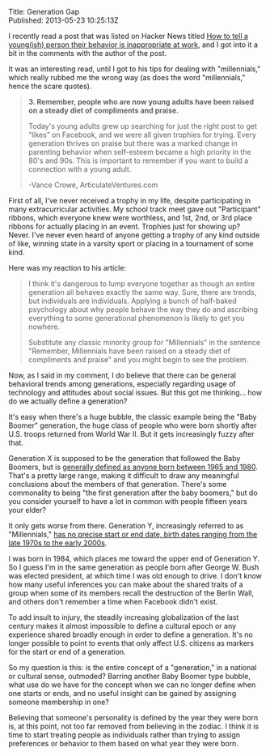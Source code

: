 Title: Generation Gap  
Published: 2013-05-23 10:25:13Z  
  
I recently read a post that was listed on Hacker News titled <a href="http://www.articulateventures.com/articulate-blog/category/how-to-tell-a-youngish-person-their-behavior-is-inappropriate-at-work#comment-905293932">How to tell a young(ish) person their behavior is inappropriate at work</a>, and I got into it a bit in the comments with the author of the post.

It was an interesting read, until I got to his tips for dealing with "millennials," which really rubbed me the wrong way (as does the word "millennials," hence the scare quotes).

> <strong>3­. Remember, people who are now young adults have been raised on a steady diet of compliments and praise.</strong>
> 
> Today's young adults grew up searching for just the right post to get “likes” on Facebook, and we were all given trophies for trying. Every generation thrives on praise but there was a marked change in parenting behavior when self-esteem became a high priority in the 80's and 90s. This is important to remember if you want to build a connection with a young adult.
> 
> -Vance Crowe, ArticulateVentures.com

First of all, I've never received a trophy in my life, despite participating in many extracurricular activities. My school track meet gave out "Participant" ribbons, which everyone knew were worthless, and 1st, 2nd, or 3rd place ribbons for actually placing in an event. Trophies just for showing up? Never. I've never even heard of anyone getting a trophy of any kind outside of like, winning state in a varsity sport or placing in a tournament of some kind.

Here was my reaction to his article:

> I think it's dangerous to lump everyone together as though an entire generation all behaves exactly the same way. Sure, there are trends, but individuals are individuals. Applying a bunch of half-baked psychology about why people behave the way they do and ascribing everything to some generational phenomenon is likely to get you nowhere.
> 
> Substitute any classic minority group for "Millennials" in the sentence "Remember, Millennials have been raised on a steady diet of compliments and praise" and you might begin to see the problem.

Now, as I said in my comment, I do believe that there can be general behavioral trends among generations, especially regarding usage of technology and attitudes about social issues. But this got me thinking... how do we actually define a generation?

It's easy when there's a huge bubble, the classic example being the "Baby Boomer" generation, the huge class of people who were born shortly after U.S. troops returned from World War II. But it gets increasingly fuzzy after that.

Generation X is supposed to be the generation that followed the Baby Boomers, but is <a href="http://en.wikipedia.org/wiki/Generation_X">generally defined as anyone born between 1965 and 1980</a>. That's a pretty large range, making it difficult to draw any meaningful conclusions about the members of that generation. There's some commonality to being "the first generation after the baby boomers," but do you consider yourself to have a lot in common with people fifteen years your elder?

It only gets worse from there. Generation Y, increasingly referred to as "Millennials," <a href="http://en.wikipedia.org/wiki/Generation_Y">has no precise start or end date, birth dates ranging from the late 1970s to the early 2000s</a>.

I was born in 1984, which places me toward the upper end of Generation Y. So I guess I'm in the same generation as people born after George W. Bush was elected president, at which time I was old enough to drive. I don't know how many useful inferences you can make about the shared traits of a group when some of its members recall the destruction of the Berlin Wall, and others don't remember a time when Facebook didn't exist.

To add insult to injury, the steadily increasing globalization of the last century makes it almost impossible to define a cultural epoch or any experience shared broadly enough in order to define a generation. It's no longer possible to point to events that only affect U.S. citizens as markers for the start or end of a generation.

So my question is this: is the entire concept of a "generation," in a national or cultural sense, outmoded? Barring another Baby Boomer type bubble, what use do we have for the concept when we can no longer define when one starts or ends, and no useful insight can be gained by assigning someone membership in one?

Believing that someone's personality is defined by the year they were born is, at this point, not too far removed from believing in the zodiac. I think it is time to start treating people as individuals rather than trying to assign preferences or behavior to them based on what year they were born.
